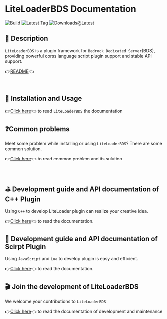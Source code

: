# LiteLoaderBDS Documentation

[![Build](https://img.shields.io/github/actions/workflow/status/LiteLDev/LiteLoaderBDS/cmake_repo.yml?style=for-the-badge)](https://github.com/LiteLDev/LiteLoader/actions)
[![Latest Tag](https://img.shields.io/github/v/tag/LiteLDev/LiteLoaderBDS?label=LATEST%20TAG&style=for-the-badge)](https://github.com/LiteLDev/LiteLoader/releases/latest)
[![Downloads@Latest](https://img.shields.io/github/downloads/LiteLDev/LiteLoaderBDS/latest/total?style=for-the-badge)](https://github.com/LiteLDev/LiteLoader/releases/latest)

## 🎨 Description
`LiteLoaderBDS` is a plugin framework for `Bedrock Dedicated Server`(BDS), providing powerful corss language script plugin support and stable API support.

👉[README](https://github.com/LiteLDev/LiteLoaderBDS)👈

<br>

## 🔨 Installation and Usage

👉[Click here](/Usage.md)👈 to read `LiteLoaderBDS` the documentation
<br>

## ❓Common problems

Meet some problem while installing or using `LiteLoaderBDS`? There are some common solution.

👉[Click here](/FAQ.md)👈 to read common problem and its sulution.

<br>

## ⛳ Development guide and API documentation of C++ Plugin

Using `C++` to develop LiteLoader plugin can realize your creative idea.

👉[Click here](https://cpp.docs.litebds.com/en/)👈 to read the documentation.
<br>

## 🎯 Development guide and API documentation of Scirpt Plugin

Using `JavaScript` and `Lua` to develop plugin is easy and efficient.

👉[Click here](/LLSEPluginDevelopment/)👈 to read the documentation.
<br>

## 🎬 Join the development of LiteLoaderBDS

We welcome your contributions to `LiteLoaderBDS`

👉[Click here](/Maintenance/)👈 to read the documentation of development and maintenance
